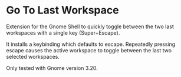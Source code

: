 Go To Last Workspace
====================

Extension for the Gnome Shell to quickly toggle between the two last
workspaces with a single key (Super+Escape).

It installs a keybinding which defaults to <Super>escape. Repeatedly
pressing <Super>escape causes the active workspace to toggle between
the last two selected workspaces.

Only tested with Gnome version 3.20.
